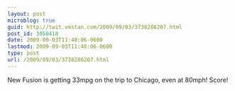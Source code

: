 ```yaml
---
layout: post
microblog: true
guid: http://twit.vmstan.com/2009/09/03/3738286207.html
post_id: 3050418
date: 2009-09-03T11:48:06-0600
lastmod: 2009-09-03T11:48:06-0600
type: post
url: /2009/09/03/3738286207.html
---
```

New Fusion is getting 33mpg on the trip to Chicago, even at 80mph! Score!
